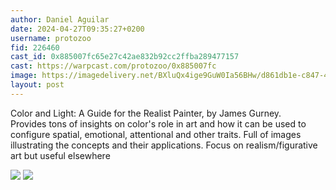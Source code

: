 ```yaml
---
author: Daniel Aguilar 
date: 2024-04-27T09:35:27+0200
username: protozoo
fid: 226460
cast_id: 0x885007fc65e27c42ae832b92cc2ffba289477157
cast: https://warpcast.com/protozoo/0x885007fc
image: https://imagedelivery.net/BXluQx4ige9GuW0Ia56BHw/d861db1e-c847-439d-be78-a00c51e94500/original
layout: post
---
```

Color and Light: A Guide for the Realist Painter, by James Gurney.  
Provides tons of insights on color's role in art and how it can be used to configure spatial, emotional, attentional and other traits. Full of images illustrating the concepts and their applications. Focus on realism/figurative art but useful elsewhere  

![](https://imagedelivery.net/BXluQx4ige9GuW0Ia56BHw/d861db1e-c847-439d-be78-a00c51e94500/original)
![](https://imagedelivery.net/BXluQx4ige9GuW0Ia56BHw/f26e1692-ea5f-42c0-f1ec-ad1d5a503000/original)